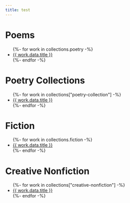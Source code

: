 ```yaml
---
title: test
---
```


# Poems
<ul>
    {%- for work in collections.poetry -%}
        <li><a href="{{ work.url | url }}"> {{ work.data.title }} </a></li>
    {%- endfor -%}
</ul>

# Poetry Collections
<ul>
    {%- for work in collections["poetry-collection"] -%}
        <li><a href="{{ work.url | url }}"> {{ work.data.title }} </a></li>
    {%- endfor -%}
</ul>

# Fiction
<ul>
    {%- for work in collections.fiction -%}
        <li><a href="{{ work.url | url }}"> {{ work.data.title }} </a></li>
    {%- endfor -%}
</ul>

# Creative Nonfiction
<ul>
    {%- for work in collections["creative-nonfiction"] -%}
        <li><a href="{{ work.url | url }}"> {{ work.data.title }} </a></li>
    {%- endfor -%}
</ul>